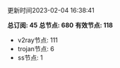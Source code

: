更新时间2023-02-04 16:38:41

**总订阅: 45**
**总节点: 680**
**有效节点: 118**
- v2ray节点: 111
- trojan节点: 6
- ss节点: 1
